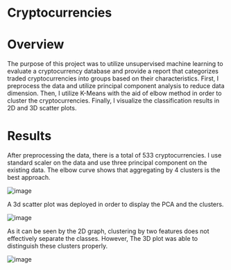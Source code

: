 # Cryptocurrencies

# Overview

The purpose of this project was to utilize unsupervised machine learning to evaluate a cryptocurrency database and provide a report that categorizes traded cryptocurrencies into groups based on their characteristics. First, I preprocess the data and utilize principal component analysis to reduce data dimension. Then, I utilize K-Means with the aid of elbow method in order to cluster the cryptocurrencies. Finally, I visualize the classification results in 2D and 3D scatter plots.

# Results

After preprocessing the data, there is a total of 533 cryptocurrencies. I use standard scaler on the data and use three principal component on the existing data.
The elbow curve shows that aggregating by 4 clusters is the best approach.

![image](https://user-images.githubusercontent.com/95439555/180276243-35f71160-5ce2-414e-98ab-32f3a71e5df2.png)

A 3d scatter plot was deployed in order to display the PCA and the clusters.

![image](https://user-images.githubusercontent.com/95439555/180276381-c84032cf-5b58-4f7b-a1f1-af6efbbed1e7.png)

As it can be seen by the 2D graph, clustering by two features does not effectively separate the classes. However, The 3D plot was able to distinguish these clusters properly.

![image](https://user-images.githubusercontent.com/95439555/180276512-01c1c981-d65a-467a-8449-c07c4d551023.png)


